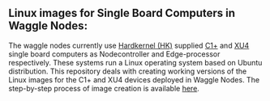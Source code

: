 <!--
waggle_topic=ignore
-->
## Linux images for Single Board Computers in Waggle Nodes: 

The waggle nodes currently use [Hardkernel (HK)](https://www.hardkernel.com/main/shop/good_list.php?lang=en) supplied [C1+](https://www.hardkernel.com/main/products/prdt_info.php?g_code=G143703355573) and [XU4](https://www.hardkernel.com/main/products/prdt_info.php?g_code=G143452239825) single board computers as Nodecontroller and Edge-processor respectively. These systems run a Linux operating system based on Ubuntu distribution. This repository deals with creating working versions of the Linux images for the C1+ and XU4 devices deployed in Waggle Nodes. The step-by-step process of image creation is available [here](https://github.com/waggle-sensor/waggle_image/blob/master/build_image_docs/README.md).
